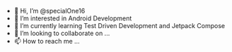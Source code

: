 - 👋 Hi, I’m @specialOne16
- 👀 I’m interested in Android Development
- 🌱 I’m currently learning Test Driven Development and Jetpack Compose
- 💞️ I’m looking to collaborate on ...
- 📫 How to reach me ...

<!---
specialOne16/specialOne16 is a ✨ special ✨ repository because its `README.md` (this file) appears on your GitHub profile.
You can click the Preview link to take a look at your changes.
--->
